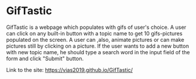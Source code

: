 # GifTastic

GifTastic is a webpage which populates with gifs of user's choice. A user can click on any built-in button with a topic name to get 10 gifs-pictures populated on the screen. A user can ,also, animate pictures or can make pictures still by clicking on a picture. If the user wants to add a new button with new topic name, he should type a search word in the input field of the form and click "Submit" button.

Link to the site: https://vias2019.github.io/GifTastic/

